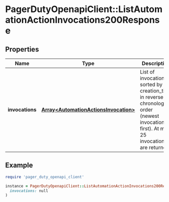 # PagerDutyOpenapiClient::ListAutomationActionInvocations200Response

## Properties

| Name | Type | Description | Notes |
| ---- | ---- | ----------- | ----- |
| **invocations** | [**Array&lt;AutomationActionsInvocation&gt;**](AutomationActionsInvocation.md) | List of invocations sorted by creation_time in reverse chronological order (newest invocations first). At most 25 invocations are returned. |  |

## Example

```ruby
require 'pager_duty_openapi_client'

instance = PagerDutyOpenapiClient::ListAutomationActionInvocations200Response.new(
  invocations: null
)
```

